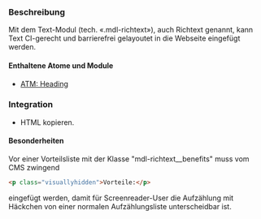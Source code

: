 ### Beschreibung
 
Mit dem Text-Modul (tech. «.mdl-richtext»), auch Richtext genannt, kann Text CI-gerecht und barrierefrei gelayoutet in die Webseite eingefügt werden.
 
#### Enthaltene Atome und Module
* <a href="../../atoms/headings/headings.html">ATM: Heading</a>

### Integration
* HTML kopieren.

#### Besonderheiten
Vor einer Vorteilsliste mit der Klasse "mdl-richtext__benefits" muss vom CMS zwingend

```html
<p class="visuallyhidden">Vorteile:</p>
```

eingefügt werden, damit für Screenreader-User die Aufzählung mit Häckchen von einer normalen Aufzählungsliste unterscheidbar ist.